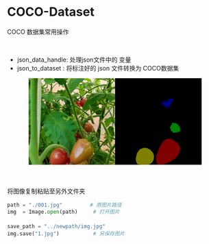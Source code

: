 # COCO-Dataset
COCO 数据集常用操作

<br>

- json_data_handle: 处理json文件中的 变量
- json_to_dataset : 将标注好的 json 文件转换为 COCO数据集



<div align="center">
  <img src="./HIMG_20211108_144919.jpg#pic_center" width="40%" align=left/><img src="./HIMG_20211108_144919.png#pic_center" width="40%" align=right/>
</div>


<br>
<br>

将图像复制粘贴至另外文件夹

``` python
path = "./001.jpg"         # 原图片路径
img  = Image.open(path)     # 打开图片

save_path = "../newpath/img.jpg"
img.save("1.jpg")           # 另保存图片
```
